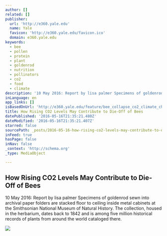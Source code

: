 ```yaml
---
author: []
related: []
publisher:
  url: 'http://e360.yale.edu'
  name: Yale
  favicon: 'http://e360.yale.edu/favicon.ico'
  domain: e360.yale.edu
keywords:
  - bee
  - pollen
  - protein
  - plant
  - goldenrod
  - nutrition
  - pollinators
  - co2
  - food
  - climate
description: '10 May 2016: Report by lisa palmer Specimens of goldenrod sewn into archival paper folders are stacked floor to ceiling inside metal cabinets at the Smithsonian National Museum of Natural History. The collection, housed in the herbarium, dates back to 1842 and is among five million historical records of plants from around the world cataloged there.'
inLanguage: en
app_links: []
isBasedOnUrl: 'http://e360.yale.edu/feature/bee_collapse_co2_climate_change_agriculture/2991'
title: How Rising CO2 Levels May Contribute to Die-Off of Bees
datePublished: '2016-05-16T21:35:21.480Z'
dateModified: '2016-05-16T21:35:21.407Z'
starred: false
sourcePath: _posts/2016-05-16-how-rising-co2-levels-may-contribute-to-die-off-of-bees.md
inFeed: true
hasPage: false
inNav: false
_context: 'http://schema.org'
_type: MediaObject

---
```

<article style=""><h1>How Rising CO2 Levels May Contribute to Die-Off of Bees</h1><p>10 May 2016: Report by lisa palmer Specimens of goldenrod sewn into archival paper folders are stacked floor to ceiling inside metal cabinets at the Smithsonian National Museum of Natural History. The collection, housed in the herbarium, dates back to 1842 and is among five million historical records of plants from around the world cataloged there.</p><img src="http://e360.yale.edu/images/features/HoneybeeGoldenrod_SteveBurtFlickrKB.jpg" /></article>